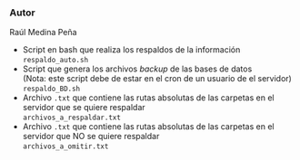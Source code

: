 ### Autor 
Raúl Medina Peña

  * Script en bash que realiza los respaldos de la información  
  ``` respaldo_auto.sh ```
  * Script que genera los archivos _backup_ de las bases de datos  
    (Nota: este script debe de estar en el cron de un usuario de el servidor)  
    ``` respaldo_BD.sh ```  
  * Archivo ```.txt``` que contiene las rutas absolutas de las carpetas en el servidor que se quiere respaldar  
    ``archivos_a_respaldar.txt``  
  * Archivo ```.txt``` que contiene las rutas absolutas de las carpetas en el servidor que NO se quiere respaldar  
    ``archivos_a_omitir.txt``  
    
  
